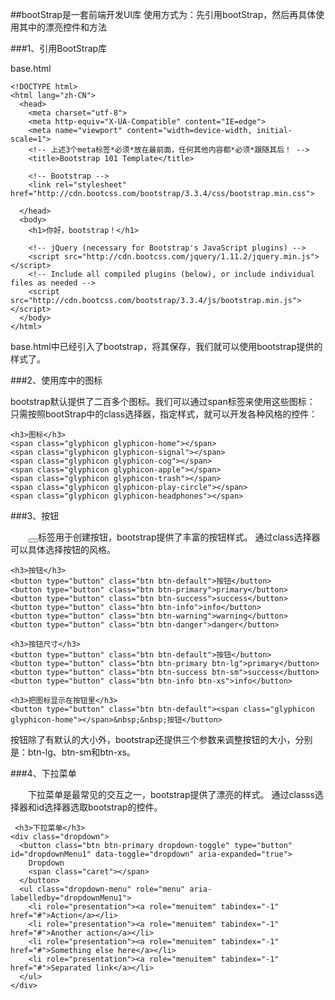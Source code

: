 ##bootStrap是一套前端开发UI库
使用方式为：先引用bootStrap，然后再具体使用其中的漂亮控件和方法


###1、引用BootStrap库

base.html

    <!DOCTYPE html>
    <html lang="zh-CN">
      <head>
        <meta charset="utf-8">
        <meta http-equiv="X-UA-Compatible" content="IE=edge">
        <meta name="viewport" content="width=device-width, initial-scale=1">
        <!-- 上述3个meta标签*必须*放在最前面，任何其他内容都*必须*跟随其后！ -->
        <title>Bootstrap 101 Template</title>

        <!-- Bootstrap -->
        <link rel="stylesheet" href="http://cdn.bootcss.com/bootstrap/3.3.4/css/bootstrap.min.css">
        
      </head>
      <body>
        <h1>你好，bootstrap！</h1>

        <!-- jQuery (necessary for Bootstrap's JavaScript plugins) -->
        <script src="http://cdn.bootcss.com/jquery/1.11.2/jquery.min.js"></script>
        <!-- Include all compiled plugins (below), or include individual files as needed -->
        <script src="http://cdn.bootcss.com/bootstrap/3.3.4/js/bootstrap.min.js"></script>
      </body>
    </html>

 base.html中已经引入了bootstrap，将其保存，我们就可以使用bootstrap提供的样式了。


###2、使用库中的图标

bootstrap默认提供了二百多个图标。我们可以通过span标签来使用这些图标：
只需按照bootStrap中的class选择器，指定样式，就可以开发各种风格的控件：


    <h3>图标</h3>   
    <span class="glyphicon glyphicon-home"></span>
    <span class="glyphicon glyphicon-signal"></span>
    <span class="glyphicon glyphicon-cog"></span>
    <span class="glyphicon glyphicon-apple"></span>
    <span class="glyphicon glyphicon-trash"></span>
    <span class="glyphicon glyphicon-play-circle"></span>
    <span class="glyphicon glyphicon-headphones"></span>

###3、按钮

　　<button></button>标签用于创建按钮，bootstrap提供了丰富的按钮样式。
通过class选择器可以具体选择按钮的风格。

    <h3>按钮</h3>
    <button type="button" class="btn btn-default">按钮</button>
    <button type="button" class="btn btn-primary">primary</button>
    <button type="button" class="btn btn-success">success</button>
    <button type="button" class="btn btn-info">info</button>
    <button type="button" class="btn btn-warning">warning</button>
    <button type="button" class="btn btn-danger">danger</button>
    
    <h3>按钮尺寸</h3>
    <button type="button" class="btn btn-default">按钮</button>
    <button type="button" class="btn btn-primary btn-lg">primary</button>
    <button type="button" class="btn btn-success btn-sm">success</button>
    <button type="button" class="btn btn-info btn-xs">info</button>

    <h3>把图标显示在按钮里</h3>
    <button type="button" class="btn btn-default"><span class="glyphicon glyphicon-home"></span>&nbsp;&nbsp;按钮</button> 　　


按钮除了有默认的大小外，bootstrap还提供三个参数来调整按钮的大小，分别是：btn-lg、btn-sm和btn-xs。


###4、下拉菜单

　　下拉菜单是最常见的交互之一，bootstrap提供了漂亮的样式。
通过classs选择器和id选择器选取bootstrap的控件。


     <h3>下拉菜单</h3>
    <div class="dropdown">
      <button class="btn btn-primary dropdown-toggle" type="button" id="dropdownMenu1" data-toggle="dropdown" aria-expanded="true">
        Dropdown
        <span class="caret"></span>
      </button>
      <ul class="dropdown-menu" role="menu" aria-labelledby="dropdownMenu1">
        <li role="presentation"><a role="menuitem" tabindex="-1" href="#">Action</a></li>
        <li role="presentation"><a role="menuitem" tabindex="-1" href="#">Another action</a></li>
        <li role="presentation"><a role="menuitem" tabindex="-1" href="#">Something else here</a></li>
        <li role="presentation"><a role="menuitem" tabindex="-1" href="#">Separated link</a></li>
      </ul>
    </div>





